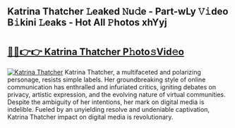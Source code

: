 ## Katrina Thatcher 𝙻eaked 𝙽u𝚍e - Part-wLy 𝚅𝚒deo B𝚒kini 𝙻eaks - Hot All 𝙿hotos xhYyj

# <h2><a href="http://ld3vf6.urlbe.top/?page=Katrina+Thatcher">🔗🔗👉👉 Katrina Thatcher P𝚑oto𝚜Vid𝚎o</a></h2>

[![Katrina Thatcher](https://i.imgur.com/eBuTRDB.gif)](http://ld3vf6.urlbe.top/?page=Katrina+Thatcher)
Katrina Thatcher, a multifaceted and polarizing personage, resists simple labels. Her groundbreaking style of online communication has enthralled and infuriated critics, igniting debates on privacy, artistic expression, and the evolving nature of virtual communities. Despite the ambiguity of her intentions, her mark on digital media is indelible. Fueled by an unyielding resolve and undeniable captivation, Katrina Thatcher impact on digital media is revolutionary.
